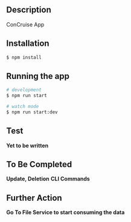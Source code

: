 ## Description

ConCruise App

## Installation

```bash
$ npm install
```

## Running the app

```bash
# development
$ npm run start

# watch mode
$ npm run start:dev
```

## Test

**Yet to be written**

## To Be Completed

**Update, Deletion**
**CLI Commands**

## Further Action

**Go To File Service to start consuming the data**
